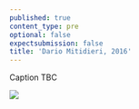 ```yaml
---
published: true
content_type: pre
optional: false
expectsubmission: false
title: 'Dario Mitidieri, 2016'
---
```

Caption TBC

<img src="https://talkingpictures.connectedacademy.io/course/content/media/large/week4-example1.jpg" data-4c="dca11a12-8bc4-43a5-15a6-09c05baefd4d">
<script type="text/json" data-4c-meta="dca11a12-8bc4-43a5-15a6-09c05baefd4d">
{"context":[{"credit":"Dario Mitidieri","src":"http://www.mitidieri.com/news/images/Lost-Family-Portraits/Family-Portrait-09_114.jpg"},{"credit":"Dario Mitidieri","src":"https://cafod.org.uk/bundles/agentwebdesign/lost-family-portraits/img/section-two-razirs-family-large.jpg"},{"credit":"Dario Mitidieri","src":"https://cafod.org.uk/bundles/agentwebdesign/lost-family-portraits/img/section-three-mahmouds-family-large.jpg"}],"links":[{"title":"Lost Family Portraits","url":"https://www.lensculture.com/articles/dario-mitidieri-lost-family-portraits"},{"title":"Syrian refugee family featured in ‘lost family portrait’ find missing daughter in Turkey","url":"http://www.independent.co.uk/news/world/middle-east/syria-refugee-family-lost-family-portrait-turkey-missing-daughter-found-mohammed-reem-bekaa-valley-a7869711.html"},{"title":"Lost Family Portraits winter Refugee Crisis Appeal","url":"https://cafod.org.uk/News/Emergencies-news/Lost-Family-Portraits"}],"backStory":{"text":"According to UNHCR, by the end of the year, more than 370,000 Syrian refugees were living in camps in the Beqaa Valley, close to the Syrian border.","author":"Dario Mitidieri","publication":"World Press Photo","publicationUrl":"https://www.worldpressphoto.org/collection/photo/2016/people/dario-mitidieri","date":"December 15, 2015"},"creativeCommons":{"credit":"Dario Mitidieri","year":"2016","copyright":"All rights reserved","codeOfEthics":"Photojournalist","description":"A Syrian family in a refugee camp in the Beqaa Valley stands beside a chair representing a missing family member."}}
</script>
